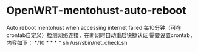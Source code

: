 # OpenWRT-mentohust-auto-reboot
Auto reboot mentohust when accessing internet failed
每10分钟（可在crontab自定义）检测网络连接，在断网时自动重启锐捷认证
需要设置crontab，内容如下：
*/10 * * * * sh /usr/sbin/net_check.sh
